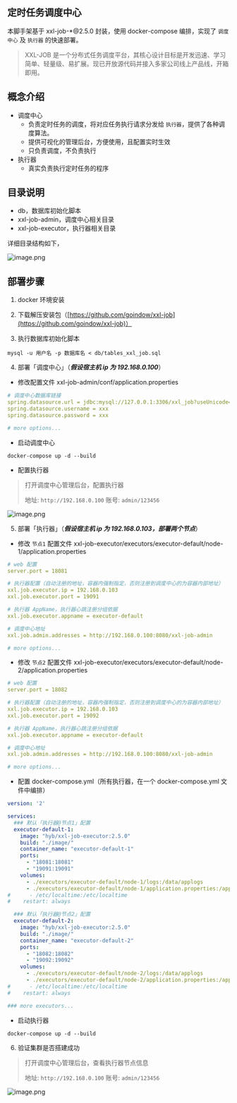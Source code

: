 ## 定时任务调度中心
本脚手架基于 xxl-job-*@2.5.0 封装，使用 docker-compose 编排，实现了 `调度中心` 及 `执行器` 的快速部署。
> XXL-JOB 是一个分布式任务调度平台，其核心设计目标是开发迅速、学习简单、轻量级、易扩展。现已开放源代码并接入多家公司线上产品线，开箱即用。


## 概念介绍
- 调度中心
  - 负责定时任务的调度，将对应任务执行请求分发给 `执行器`，提供了各种调度算法。
  - 提供可视化的管理后台，方便使用，且配置实时生效
  - 只负责调度，不负责执行
- 执行器
  - 真实负责执行定时任务的程序


## 目录说明
- db，数据库初始化脚本
- xxl-job-admin，调度中心相关目录
- xxl-job-executor，执行器相关目录

详细目录结构如下，

![image.png](/.attachments/image-fc31d9ce-76b6-4ecc-8c34-3a4fb562940a.png)


## 部署步骤
1. docker 环境安装

2. 下载解压安装包（[https://github.com/goindow/xxl-job](https://github.com/goindow/xxl-job)）

3. 执行数据库初始化脚本
```shell
mysql -u 用户名 -p 数据库名 < db/tables_xxl_job.sql
```

4. 部署「调度中心」（***假设宿主机 ip 为 192.168.0.100***）
- 修改配置文件 xxl-job-admin/conf/application.properties
```yaml
# 调度中心数据库链接
spring.datasource.url = jdbc:mysql://127.0.0.1:3306/xxl_job?useUnicode=true&characterEncoding=UTF-8&autoReconnect=true&serverTimezone=Asia/Shanghai
spring.datasource.username = xxx
spring.datasource.password = xxx

# more options...
```
- 启动调度中心
```shell
docker-compose up -d --build
```
- 配置执行器
> 打开调度中心管理后台，配置执行器
>
> 地址: `http://192.168.0.100`
> 账号: `admin/123456`

![image.png](/.attachments/image-cff3da39-46ec-45dc-9808-6acccd1125e1.png)


5. 部署「执行器」（***假设宿主机 ip 为 192.168.0.103，部署两个节点***）
- 修改 `节点1` 配置文件 xxl-job-executor/executors/executor-default/node-1/application.properties
```yaml
# web 配置
server.port = 18081

# 执行器配置（自动注册的地址，容器内强制指定，否则注册到调度中心的为容器内部地址）
xxl.job.executor.ip = 192.168.0.103
xxl.job.executor.port = 19091

# 执行器 AppName，执行器心跳注册分组依据
xxl.job.executor.appname = executor-default

# 调度中心地址
xxl.job.admin.addresses = http://192.168.0.100:8080/xxl-job-admin

# more options...
```
- 修改 `节点2` 配置文件 xxl-job-executor/executors/executor-default/node-2/application.properties
```yaml
# web 配置
server.port = 18082

# 执行器配置（自动注册的地址，容器内强制指定，否则注册到调度中心的为容器内部地址）
xxl.job.executor.ip = 192.168.0.103
xxl.job.executor.port = 19092

# 执行器 AppName，执行器心跳注册分组依据
xxl.job.executor.appname = executor-default

# 调度中心地址
xxl.job.admin.addresses = http://192.168.0.100:8080/xxl-job-admin

# more options...
```
- 配置 docker-compose.yml（所有执行器，在一个 docker-compose.yml 文件中编排）
```yaml
version: '2'

services:
  ### 默认「执行器@节点1」配置
  executor-default-1:
    image: "hyb/xxl-job-executor:2.5.0"
    build: "./image/"
    container_name: "executor-default-1"
    ports:
      - "18081:18081"
      - "19091:19091"
    volumes:
      - ./executors/executor-default/node-1/logs:/data/applogs
      - ./executors/executor-default/node-1/application.properties:/application.properties
#      - /etc/localtime:/etc/localtime
#    restart: always

  ### 默认「执行器@节点2」配置
  executor-default-2:
    image: "hyb/xxl-job-executor:2.5.0"
    build: "./image/"
    container_name: "executor-default-2"
    ports:
      - "18082:18082"
      - "19092:19092"
    volumes:
      - ./executors/executor-default/node-2/logs:/data/applogs
      - ./executors/executor-default/node-2/application.properties:/application.properties
#      - /etc/localtime:/etc/localtime
#    restart: always

### more executors...
```
- 启动执行器
```shell
docker-compose up -d --build
```

6. 验证集群是否搭建成功
> 打开调度中心管理后台，查看执行器节点信息
>
> 地址: `http://192.168.0.100`
> 账号: `admin/123456`

![image.png](/.attachments/image-517cc529-df50-4d74-b1f0-17560f4b39fc.png)
